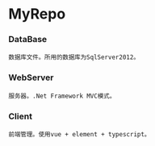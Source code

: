 # MyRepo
### DataBase
```
数据库文件。所用的数据库为SqlServer2012。
```
### WebServer
```
服务器。.Net Framework MVC模式。
```
### Client
```
前端管理。使用vue + element + typescript。
```
